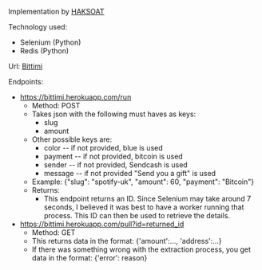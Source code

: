 

Implementation by [HAKSOAT](https://www.twitter.com/HAKSOAT)

Technology used:

 - Selenium (Python)
 - Redis (Python)

Url: [Bittimi](https://bittimi.herokuapp.com)

Endpoints:

 - https://bittimi.herokuapp.com/run
	 - Method: POST
	 - Takes json with the following must haves as keys:
		 - slug
		 - amount
	 - Other possible keys are:
		 - color -- if not provided, blue is used
		 - payment -- if not provided, bitcoin is used
		 - sender -- if not provided, Sendcash is used
		 - message -- if not provided "Send you a gift" is used
     - Example: {"slug": "spotify-uk", "amount": 60, "payment": "Bitcoin"}
	 - Returns:
		 - This endpoint returns an ID. Since Selenium may take around 7 seconds, I believed it was best to have a worker running that process. This ID can then be used to retrieve the details.
 - https://bittimi.herokuapp.com/pull?id=returned_id
	 - Method: GET
	 -  This returns data in the format: {'amount':..., 'address':...}
	 - If there was something wrong with the extraction process, you get data in the format: {'error': reason}


